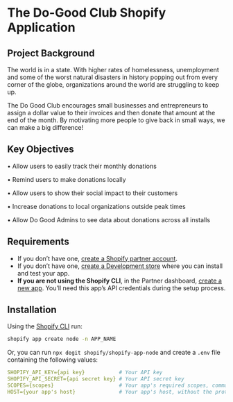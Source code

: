 # The Do-Good Club Shopify Application

## Project Background

The world is in a state. With higher rates of homelessness, unemployment and some of the
worst natural disasters in history popping out from every corner of the globe, organizations
around the world are struggling to keep up.

The Do Good Club encourages small businesses and entrepreneurs to assign a dollar value to
their invoices and then donate that amount at the end of the month. By motivating more people to give back in
small ways, we can make a big difference!

## Key Objectives
• Allow users to easily track their monthly donations

• Remind users to make donations locally

• Allow users to show their social impact to their customers

• Increase donations to local organizations outside peak times

• Allow Do Good Admins to see data about donations across all installs

## Requirements

- If you don’t have one, [create a Shopify partner account](https://partners.shopify.com/signup).
- If you don’t have one, [create a Development store](https://help.shopify.com/en/partners/dashboard/development-stores#create-a-development-store) where you can install and test your app.
- **If you are not using the Shopify CLI**, in the Partner dashboard, [create a new app](https://help.shopify.com/en/api/tools/partner-dashboard/your-apps#create-a-new-app). You’ll need this app’s API credentials during the setup process.

## Installation

Using the [Shopify CLI](https://github.com/Shopify/shopify-cli) run:

```sh
shopify app create node -n APP_NAME
```

Or, you can run `npx degit shopify/shopify-app-node` and create a `.env` file containing the following values:

```yaml
SHOPIFY_API_KEY={api key}           # Your API key
SHOPIFY_API_SECRET={api secret key} # Your API secret key
SCOPES={scopes}                     # Your app's required scopes, comma-separated
HOST={your app's host}              # Your app's host, without the protocol prefix
```

